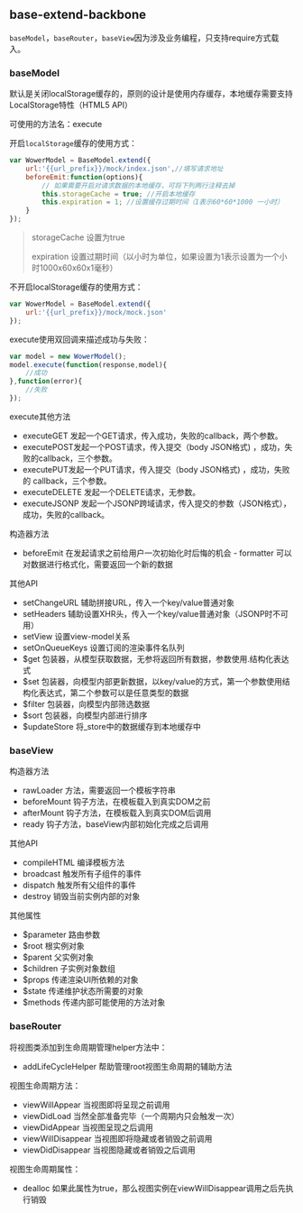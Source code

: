 ## base-extend-backbone

`baseModel`，`baseRouter`，`baseView`因为涉及业务编程，只支持require方式载入。

### baseModel

默认是关闭localStorage缓存的，原则的设计是使用内存缓存，本地缓存需要支持LocalStorage特性（HTML5 API）

可使用的方法名：execute

开启`localStorage`缓存的使用方式：

```JavaScript
var WowerModel = BaseModel.extend({
    url:'{{url_prefix}}/mock/index.json',//填写请求地址
	beforeEmit:function(options){
		// 如果需要开启对请求数据的本地缓存，可将下列两行注释去掉
		this.storageCache = true; //开启本地缓存
		this.expiration = 1; //设置缓存过期时间（1表示60*60*1000 一小时）
	}
});
```

> storageCache 设置为true
>
> expiration 设置过期时间（以小时为单位，如果设置为1表示设置为一个小时1000x60x60x1毫秒）

不开启localStorage缓存的使用方式：

```JavaScript
var WowerModel = BaseModel.extend({
    url:'{{url_prefix}}/mock/mock.json'
});
```

execute使用双回调来描述成功与失败：

```JavaScript
var model = new WowerModel();
model.execute(function(response,model){
    //成功
},function(error){
    //失败
});
```

execute其他方法

- executeGET 发起一个GET请求，传入成功，失败的callback，两个参数。
- executePOST发起一个POST请求，传入提交（body JSON格式) ，成功，失败的callback，三个参数。
- executePUT发起一个PUT请求，传入提交（body JSON格式) ，成功，失败的 callback，三个参数。
- executeDELETE 发起一个DELETE请求，无参数。
- executeJSONP 发起一个JSONP跨域请求，传入提交的参数（JSON格式），成功，失败的callback。

构造器方法

- beforeEmit 在发起请求之前给用户一次初始化时后悔的机会 - formatter 可以对数据进行格式化，需要返回一个新的数据

其他API

- setChangeURL 辅助拼接URL，传入一个key/value普通对象
- setHeaders 辅助设置XHR头，传入一个key/value普通对象（JSONP时不可用）
- setView 设置view-model关系
- setOnQueueKeys 设置订阅的渲染事件名队列
- $get 包装器，从模型获取数据，无参将返回所有数据，参数使用.结构化表达式
- $set 包装器，向模型内部更新数据，以key/value的方式，第一个参数使用结构化表达式，第二个参数可以是任意类型的数据
- $filter 包装器，向模型内部筛选数据
- $sort 包装器，向模型内部进行排序
- $updateStore 将_store中的数据缓存到本地缓存中

### baseView

构造器方法

- rawLoader 方法，需要返回一个模板字符串
- beforeMount 钩子方法，在模板载入到真实DOM之前
- afterMount 钩子方法，在模板载入到真实DOM后调用
- ready 钩子方法，baseView内部初始化完成之后调用

其他API

- compileHTML 编译模板方法
- broadcast 触发所有子组件的事件
- dispatch 触发所有父组件的事件
- destroy 销毁当前实例内部的对象

其他属性

- $parameter 路由参数
- $root 根实例对象
- $parent 父实例对象
- $children 子实例对象数组
- $props 传递渲染UI所依赖的对象
- $state 传递维护状态所需要的对象
- $methods 传递内部可能使用的方法对象


### baseRouter

将视图类添加到生命周期管理helper方法中：

- addLifeCycleHelper 帮助管理root视图生命周期的辅助方法

视图生命周期方法：

- viewWillAppear 当视图即将呈现之前调用
- viewDidLoad 当然全部准备完毕（一个周期内只会触发一次）
- viewDidAppear 当视图呈现之后调用
- viewWillDisappear 当视图即将隐藏或者销毁之前调用
- viewDidDisappear 当视图隐藏或者销毁之后调用

视图生命周期属性：

- dealloc 如果此属性为true，那么视图实例在viewWillDisappear调用之后先执行销毁
